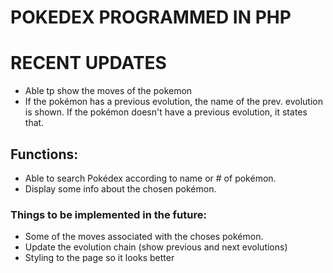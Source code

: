 # POKEDEX PROGRAMMED IN PHP
# RECENT UPDATES
- Able tp show the moves of the pokemon
- If the pokémon has a previous evolution, the name of the prev. evolution is shown. If the pokémon doesn't have a previous evolution, it states that.
## Functions:
- Able to search Pokédex according to name or # of pokémon.
- Display some info about the chosen pokémon.
### Things to be implemented in the future: 
- Some of the moves associated with the choses pokémon.
- Update the evolution chain (show previous and next evolutions)
- Styling to the page so it looks better
